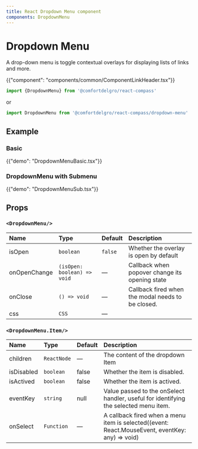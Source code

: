 ```yaml
---
title: React Dropdown Menu component
components: DropdownMenu
---
```


# Dropdown Menu

<p class="description">A drop-down menu is toggle contextual overlays for displaying lists of links and more.</p>

{{"component": "components/common/ComponentLinkHeader.tsx"}}

```jsx
import {DropdownMenu} from '@comfortdelgro/react-compass'
```

or

```jsx
import DropdownMenu from '@comfortdelgro/react-compass/dropdown-menu'
```

## Example

### Basic

{{"demo": "DropdownMenuBasic.tsx"}}

### DropdownMenu with Submenu

{{"demo": "DropdownMenuSub.tsx"}}

## Props

### `<DropdownMenu/>`

| Name         | Type                        | Default | Description                                       |
| :----------- | :-------------------------- | :------ | :------------------------------------------------ |
| isOpen       | `boolean`                   | `false` | Whether the overlay is open by default            |
| onOpenChange | `(isOpen: boolean) => void` | —       | Callback when popover change its opening state    |
| onClose      | `() => void`                | —       | Callback fired when the modal needs to be closed. |
| css          | `CSS`                       | —       |                                                   |

### `<DropdownMenu.Item/>`

| Name       | Type        | Default | Description                                                                                     |
| :--------- | :---------- | :------ | :---------------------------------------------------------------------------------------------- |
| children   | `ReactNode` | —       | The content of the dropdown Item                                                                |
| isDisabled | `boolean`   | false   | Whether the item is disabled.                                                                   |
| isActived  | `boolean`   | false   | Whether the item is actived.                                                                    |
| eventKey   | `string`    | null    | Value passed to the onSelect handler, useful for identifying the selected menu item.            |
| onSelect   | `Function`  | —       | A callback fired when a menu item is selected((event: React.MouseEvent, eventKey: any) => void) |
